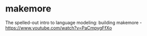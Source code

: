 # makemore
The spelled-out intro to language modeling: building makemore - https://www.youtube.com/watch?v=PaCmpygFfXo
